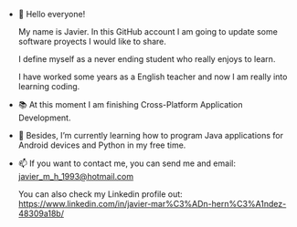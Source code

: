 - 👋 Hello everyone! 

  My name is Javier. In this GitHub account I am going to update some software proyects I would like to share.
  
  I define myself as a never ending student who really enjoys to learn.
  
  I have worked some years as a English teacher and now I am really into learning coding.

- 📚 At this moment I am finishing Cross-Platform Application Development.
- 🌱 Besides, I’m currently learning how to program Java applications for Android devices and Python in my free time.
- 📫 If you want to contact me, you can send me and email: javier_m_h_1993@hotmail.com 

   You can also check my Linkedin profile out: 
       https://www.linkedin.com/in/javier-mar%C3%ADn-hern%C3%A1ndez-48309a18b/
